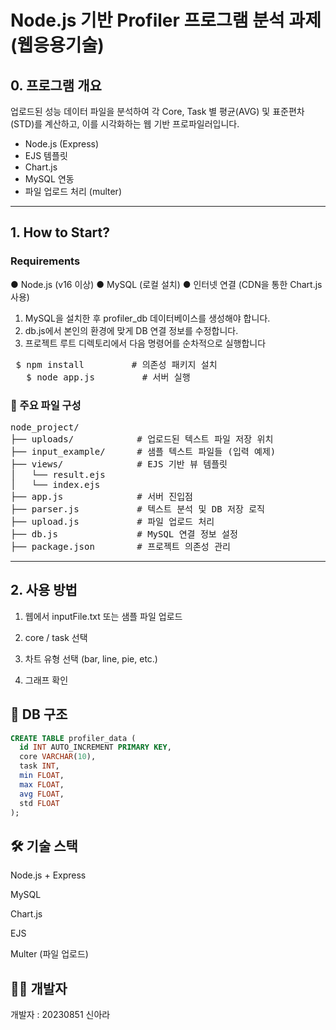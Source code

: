 # Node.js 기반 Profiler 프로그램 분석 과제 (웹응용기술)

## 0. 프로그램 개요
업로드된 성능 데이터 파일을 분석하여 각 Core, Task 별 평균(AVG) 및 표준편차(STD)를 계산하고, 이를 시각화하는 웹 기반 프로파일러입니다.

- Node.js (Express)
- EJS 템플릿
- Chart.js
- MySQL 연동
- 파일 업로드 처리 (multer)

---

## 1. How to Start?

### Requirements
● Node.js (v16 이상)
● MySQL (로컬 설치)
● 인터넷 연결 (CDN을 통한 Chart.js 사용)

1. MySQL을 설치한 후 profiler_db 데이터베이스를 생성해야 합니다.
2. db.js에서 본인의 환경에 맞게 DB 연결 정보를 수정합니다.
3. 프로젝트 루트 디렉토리에서 다음 명령어를 순차적으로 실행합니다
   
  <pre> $ npm install         # 의존성 패키지 설치
   $ node app.js         # 서버 실행</pre>


### 📂 주요 파일 구성
<pre>node_project/
├── uploads/            # 업로드된 텍스트 파일 저장 위치
├── input_example/      # 샘플 텍스트 파일들 (입력 예제)
├── views/              # EJS 기반 뷰 템플릿  
│   └── result.ejs
│   └── index.ejs
├── app.js              # 서버 진입점
├── parser.js           # 텍스트 분석 및 DB 저장 로직
├── upload.js           # 파일 업로드 처리
├── db.js               # MySQL 연결 정보 설정
├── package.json        # 프로젝트 의존성 관리 </pre>

---

## 2. 사용 방법

1. 웹에서 inputFile.txt 또는 샘플 파일 업로드

2. core / task 선택

3. 차트 유형 선택 (bar, line, pie, etc.)

4. 그래프 확인

## 📌 DB 구조
```sql
CREATE TABLE profiler_data (
  id INT AUTO_INCREMENT PRIMARY KEY,
  core VARCHAR(10),
  task INT,
  min FLOAT,
  max FLOAT,
  avg FLOAT,
  std FLOAT
);

```

## 🛠 기술 스택

Node.js + Express

MySQL

Chart.js

EJS

Multer (파일 업로드)

## 🧑‍💻 개발자
개발자 : 20230851 신아라 


